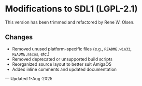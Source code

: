 # Modifications to SDL1 (LGPL-2.1)

This version has been trimmed and refactored by Rene W. Olsen.

## Changes

- Removed unused platform-specific files (e.g., `README.win32`, `README.macos`, etc.)
- Removed deprecated or unsupported build scripts
- Reorganized source layout to better suit AmigaOS
- Added inline comments and updated documentation

— Updated 1-Aug-2025
